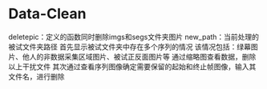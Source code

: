 # Data-Clean
deletepic：定义的函数同时删除imgs和segs文件夹图片
new_path：当前处理的被试文件夹路径
  首先显示被试文件夹中存在多个序列的情况
    该情况包括：绿幕图片、他人的非数据采集区域图片、被试正反面图片等
    通过缩略图查看数据，删除以上干扰文件
  其次通过查看序列图像确定需要保留的起始和终止帧图像，输入其文件名，进行删除
  
